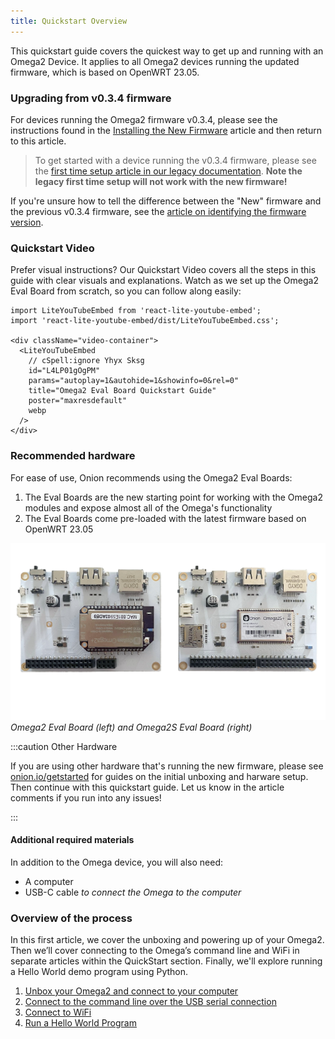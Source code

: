 ```yaml
---
title: Quickstart Overview
---
```


<!-- NOTE: Ok to keep OpenWRT release numbers hard-coded in this article -->

This quickstart guide covers the quickest way to get up and running with an Omega2 Device. It applies to all Omega2 devices running the updated firmware, which is based on OpenWRT 23.05.

### Upgrading from v0.3.4 firmware

For devices running the Omega2 firmware v0.3.4, please see the instructions found in the [Installing the New Firmware](/firmware/installing-firmware) article and then return to this article.

> To get started with a device running the v0.3.4 firmware, please see the [first time setup article in our legacy documentation](https://docs.onion.io/omega2-docs/first-time-setup.html). **Note the legacy first time setup will not work with the new firmware!**

If you're unsure how to tell the difference between the "New" firmware and the previous v0.3.4 firmware, see the [article on identifying the firmware version](../introduction/determine-fw-version).

### Quickstart Video

Prefer visual instructions? Our Quickstart Video covers all the steps in this guide with clear visuals and explanations. Watch as we set up the Omega2 Eval Board from scratch, so you can follow along easily:

```mdx-code-block
import LiteYouTubeEmbed from 'react-lite-youtube-embed';
import 'react-lite-youtube-embed/dist/LiteYouTubeEmbed.css';

<div className="video-container">
  <LiteYouTubeEmbed
    // cSpell:ignore Yhyx Sksg
    id="L4LP01gOgPM"
    params="autoplay=1&autohide=1&showinfo=0&rel=0"
    title="Omega2 Eval Board Quickstart Guide"
    poster="maxresdefault"
    webp
  />
</div>
```

### Recommended hardware

For ease of use, Onion recommends using the Omega2 Eval Boards:

1. The Eval Boards are the new starting point for working with the Omega2 modules and expose almost all of the Omega's functionality
2. The Eval Boards come pre-loaded with the latest firmware based on OpenWRT 23.05 

![Omega2 Eval Board (left) and Omega2S Eval Board (right)](./assets/omega2-eval-boards-front.jpg)
*Omega2 Eval Board (left) and Omega2S Eval Board (right)*

:::caution Other Hardware

If you are using other hardware that's running the new firmware, please see [onion.io/getstarted](https://onion.io/getstarted) for guides on the initial unboxing and harware setup. Then continue with this quickstart guide. Let us know in the article comments if you run into any issues!

:::

#### Additional required materials

In addition to the Omega device, you will also need:
- A computer
- USB-C cable *to connect the Omega to the computer*

### Overview of the process

In this first article, we cover the unboxing and powering up of your Omega2. Then we’ll cover connecting to the Omega’s command line and WiFi in separate articles within the QuickStart section. Finally, we'll explore running a Hello World demo program using Python.

1. [Unbox your Omega2 and connect to your computer](./power-up)
1. [Connect to the command line over the USB serial connection](./serial-command-line)
1. [Connect to WiFi](./setup-wifi)
1. [Run a Hello World Program](./hello-world-demo)